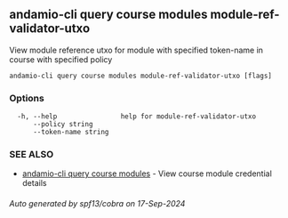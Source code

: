 ## andamio-cli query course modules module-ref-validator-utxo

View module reference utxo for module with specified token-name in course with specified policy

```
andamio-cli query course modules module-ref-validator-utxo [flags]
```

### Options

```
  -h, --help                help for module-ref-validator-utxo
      --policy string       
      --token-name string   
```

### SEE ALSO

* [andamio-cli query course modules](andamio-cli_query_course_modules.md)	 - View course module credential details

###### Auto generated by spf13/cobra on 17-Sep-2024
